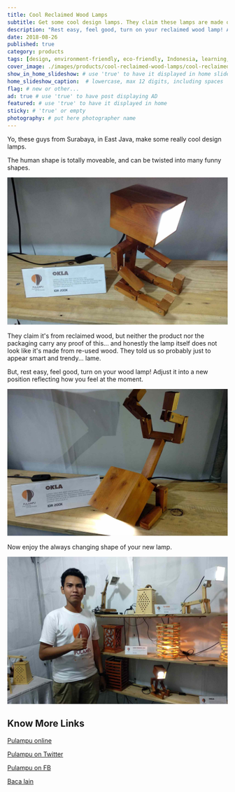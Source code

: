 ```yaml
---
title: Cool Reclaimed Wood Lamps
subtitle: Get some cool design lamps. They claim these lamps are made of up-cycled wood. Old timber turned into great furniture pieces. Really?!
description: "Rest easy, feel good, turn on your reclaimed wood lamp! Adjust it into a new position reflecting how you feel at the moment."
date: 2018-08-26
published: true
category: products
tags: [design, environment-friendly, eco-friendly, Indonesia, learning, recycle, save-trees, Surabaya, sustainable-construction, up-cycle, wood]
cover_image: ./images/products/cool-reclaimed-wood-lamps/cool-reclaimed-wood-lamps.jpg
show_in_home_slideshow: # use 'true' to have it displayed in home slideshow
home_slideshow_caption:  # lowercase, max 12 digits, including spaces
flag: # new or other...
ad: true # use 'true' to have post displaying AD
featured: # use 'true' to have it displayed in home
sticky: # 'true' or empty
photography: # put here photographer name
---
```


Yo, these guys from Surabaya, in East Java, make some really cool design lamps.

The human shape is totally moveable, and can be twisted into many funny shapes.

![Swimming, sitting or any other position you can think of!](./images/products/cool-reclaimed-wood-lamps/cool-reclaimed-wood-lamps-02.jpg)

They claim it's from reclaimed wood, but neither the product nor the packaging carry any proof of this... and honestly the lamp itself does not look like it's made from re-used wood. They told us so probably just to appear smart and trendy... lame.

But, rest easy, feel good, turn on your wood lamp! Adjust it into a new position reflecting how you feel at the moment.

![Yoga](./images/products/cool-reclaimed-wood-lamps/cool-reclaimed-wood-lamps-03.jpg)

Now enjoy the always changing shape of your new lamp.

![Muhammad Arifin is the designer](./images/products/cool-reclaimed-wood-lamps/cool-reclaimed-wood-lamps-04.jpg)



## Know More Links

[Pulampu online](https://pulampu.yukbisnis.com/)

[Pulampu on Twitter](https://twitter.com/pulampu)

[Pulampu on FB](https://www.facebook.com/pulampuindonesia/)

[Baca lain](http://pojokpitu.com/baca.php?idurut=42299)
